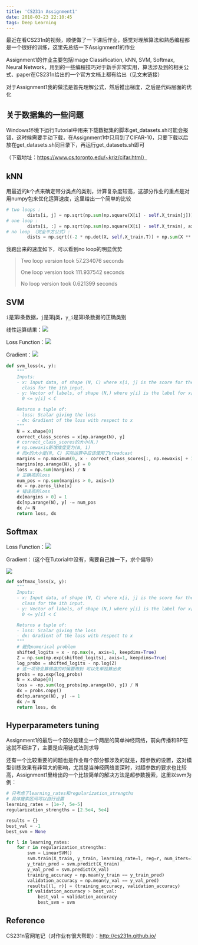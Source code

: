 ```yaml
---
title: 'CS231n Assignment1'
date: 2018-03-23 22:10:45
tags: Deep Learning
---
```


最近在看CS231n的视频，顺便做了一下课后作业，感觉对理解算法和熟悉编程都是一个很好的训练，这里先总结一下Assignment1的作业



Assignment1的作业主要包括Image Classification, kNN, SVM, Softmax, Neural Network，用到的一些编程技巧对于新手非常实用，算法涉及到的相关公式、paper在CS231n给出的一个官方文档上都有给出（见文末链接）

对于Assignment1我的做法是首先理解公式，然后推出梯度，之后是代码层面的优化



## 关于数据集的一些问题

Windows环境下运行Tutorial中用来下载数据集的脚本get_datasets.sh可能会报错，这时候需要手动下载，在Assignment1中只用到了CIFAR-10，只要下载以后放在get_datasets.sh同目录下，再运行get_datasets.sh即可

（下载地址：https://www.cs.toronto.edu/~kriz/cifar.html）

<!--more-->

## kNN

用最近的k个点来确定带分类点的类别，计算复杂度较高，这部分作业的重点是对用numpy包来优化运算速度，这里给出一个简单的比较

```python
# two loops :
        dists[i, j] = np.sqrt(np.sum(np.square(X[i] - self.X_train[j])))
# one loop :
        dists[i, :] = np.sqrt(np.sum(np.square(X[i] - self.X_train), axis=1))
# no loop （完全平方公式）:
        dists = np.sqrt((-2 * np.dot(X, self.X_train.T)) + np.sum(X ** 2, axis=1, keepdims=True) + np.sum(self.X_train ** 2, axis=1))
```

我跑出来的速度如下，可以看到no loop的明显优势

> Two loop version took 57.234076 seconds
>
> One loop version took 111.937542 seconds
>
> No loop version took 0.621399 seconds



## SVM

`i`是第i条数据，`j`是第j类，`y_i`是第i条数据的正确类别

线性运算结果：![](<http://res.cloudinary.com/du3fbbzfy/image/upload/v1521820198/CS231n%20Assignment1/assignment1_1.png>)

Loss Function：![](<http://res.cloudinary.com/du3fbbzfy/image/upload/v1521820198/CS231n%20Assignment1/assignment1_2.png>)

Gradient：![](<http://res.cloudinary.com/du3fbbzfy/image/upload/v1521820198/CS231n%20Assignment1/assignment1_3.png>)



```python
def svm_loss(x, y):
    """
    Inputs:
    - x: Input data, of shape (N, C) where x[i, j] is the score for the jth
      class for the ith input.
    - y: Vector of labels, of shape (N,) where y[i] is the label for x[i] and
      0 <= y[i] < C

    Returns a tuple of:
    - loss: Scalar giving the loss
    - dx: Gradient of the loss with respect to x
    """
    N = x.shape[0]
    correct_class_scores = x[np.arange(N), y]
    # correct_class_scores的大小(N,)
    # np.newaxis新增维度变为(N, 1)
    # 而x的大小是(N, C) 实际运算中应该使用了broadcast
    margins = np.maximum(0, x - correct_class_scores[:, np.newaxis] + 1.0)
    margins[np.arange(N), y] = 0
    loss = np.sum(margins) / N
    # 正确项的loss
    num_pos = np.sum(margins > 0, axis=1)
    dx = np.zeros_like(x)
    # 错误项的loss
    dx[margins > 0] = 1
    dx[np.arange(N), y] -= num_pos
    dx /= N
    return loss, dx
```

## Softmax

Loss Function：![](<http://res.cloudinary.com/du3fbbzfy/image/upload/v1521820198/CS231n%20Assignment1/assignment1_4.png>)

Gradient：（这个在Tutorial中没有，需要自己推一下，求个偏导）

![](<http://res.cloudinary.com/du3fbbzfy/image/upload/v1521820198/CS231n%20Assignment1/assignment1_5.png>)

```python
def softmax_loss(x, y):
    """
    Inputs:
    - x: Input data, of shape (N, C) where x[i, j] is the score for the jth
      class for the ith input.
    - y: Vector of labels, of shape (N,) where y[i] is the label for x[i] and
      0 <= y[i] < C

    Returns a tuple of:
    - loss: Scalar giving the loss
    - dx: Gradient of the loss with respect to x
    """
    # 避免numerical problem
    shifted_logits = x - np.max(x, axis=1, keepdims=True)
    Z = np.sum(np.exp(shifted_logits), axis=1, keepdims=True)
    log_probs = shifted_logits - np.log(Z)
    # 这一项待会算梯度的时候要用到 可以先单独算出来
    probs = np.exp(log_probs)
    N = x.shape[0]
    loss = -np.sum(log_probs[np.arange(N), y]) / N
    dx = probs.copy()
    dx[np.arange(N), y] -= 1
    dx /= N
    return loss, dx
```



## Hyperparameters tuning

Assignment1的最后一个部分是建立一个两层的简单神经网络，前向传播和BP在这就不细讲了，主要是应用链式法则求导

还有一个比较重要的问题也是作业每个部分都涉及的就是，超参数的设置，这对模型训练效果有非常大的影响，尤其是当神经网络变深时，对超参数的要求也比较高，Assignment1里给出的一个比较简单的解决方法是超参数搜索，这里以svm为例：

```python
# 只考虑了learning_rates和regularization_strengths
# 具体搜索区间可以自行设置
learning_rates = [1e-7, 5e-5]
regularization_strengths = [2.5e4, 5e4]

results = {}
best_val = -1  
best_svm = None

for l in learning_rates:
    for r in regularization_strengths:
        svm = LinearSVM()
        svm.train(X_train, y_train, learning_rate=l, reg=r, num_iters=1500)
        y_train_pred = svm.predict(X_train)
        y_val_pred = svm.predict(X_val)
        training_accuracy = np.mean(y_train == y_train_pred)
        validation_accuracy = np.mean(y_val == y_val_pred)
        results[(l, r)] = (training_accuracy, validation_accuracy)
        if validation_accuracy > best_val:
            best_val = validation_accuracy
            best_svm = svm
```

## Reference

CS231n官网笔记（对作业有很大帮助）：http://cs231n.github.io/

